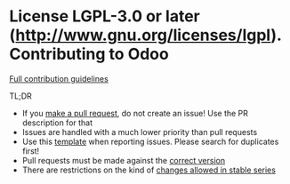 
License LGPL-3.0 or later (http://www.gnu.org/licenses/lgpl).
Contributing to Odoo
====================

[Full contribution guidelines](https://github.com/odoo/odoo/wiki/Contributing)

TL;DR

* If you [make a pull request](https://github.com/odoo/odoo/wiki/Contributing#making-pull-requests),
  do not create an issue! Use the PR description for that
* Issues are handled with a much lower priority than pull requests
* Use this [template](https://github.com/odoo/odoo/tree/11.0/.github/ISSUE_TEMPLATE.md)
  when reporting issues. Please search for duplicates first!
* Pull requests must be made against the [correct version](https://github.com/odoo/odoo/wiki/Contributing#against-which-version-should-i-submit-a-patch)
* There are restrictions on the kind of [changes allowed in stable series](https://github.com/odoo/odoo/wiki/Contributing#what-does-stable-mean)

